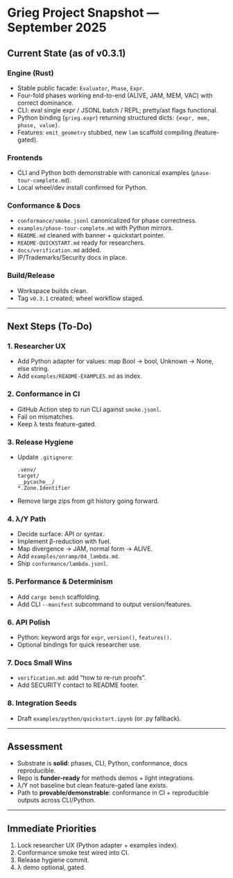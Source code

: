 # Grieg Project Snapshot — September 2025

## Current State (as of v0.3.1)

### Engine (Rust)
- Stable public facade: `Evaluator`, `Phase`, `Expr`.
- Four-fold phases working end-to-end (ALIVE, JAM, MEM, VAC) with correct dominance.
- CLI: eval single expr / JSONL batch / REPL; pretty/ast flags functional.
- Python binding (`grieg.expr`) returning structured dicts: `{expr, mem, phase, value}`.
- Features: `emit_geometry` stubbed, new `lam` scaffold compiling (feature-gated).

### Frontends
- CLI and Python both demonstrable with canonical examples (`phase-tour-complete.md`).
- Local wheel/dev install confirmed for Python.

### Conformance & Docs
- `conformance/smoke.jsonl` canonicalized for phase correctness.
- `examples/phase-tour-complete.md` with Python mirrors.
- `README.md` cleaned with banner + quickstart pointer.
- `README-QUICKSTART.md` ready for researchers.
- `docs/verification.md` added.
- IP/Trademarks/Security docs in place.

### Build/Release
- Workspace builds clean.
- Tag `v0.3.1` created; wheel workflow staged.

---

## Next Steps (To-Do)

### 1. Researcher UX
- Add Python adapter for values: map Bool → bool, Unknown → None, else string.
- Add `examples/README-EXAMPLES.md` as index.

### 2. Conformance in CI
- GitHub Action step to run CLI against `smoke.jsonl`.
- Fail on mismatches.
- Keep λ tests feature-gated.

### 3. Release Hygiene
- Update `.gitignore`:
  ```
  .venv/
  target/
  __pycache__/
  *.Zone.Identifier
  ```
- Remove large zips from git history going forward.

### 4. λ/Y Path
- Decide surface: API or syntax.
- Implement β-reduction with fuel.
- Map divergence → JAM, normal form → ALIVE.
- Add `examples/onramp/04_lambda.md`.
- Ship `conformance/lambda.jsonl`.

### 5. Performance & Determinism
- Add `cargo bench` scaffolding.
- Add CLI `--manifest` subcommand to output version/features.

### 6. API Polish
- Python: keyword args for `expr`, `version()`, `features()`.
- Optional bindings for quick researcher use.

### 7. Docs Small Wins
- `verification.md`: add “how to re-run proofs”.
- Add SECURITY contact to README footer.

### 8. Integration Seeds
- Draft `examples/python/quickstart.ipynb` (or .py fallback).

---

## Assessment

- Substrate is **solid**: phases, CLI, Python, conformance, docs reproducible.
- Repo is **funder-ready** for methods demos + light integrations.
- λ/Y not baseline but clean feature-gated lane exists.
- Path to **provable/demonstrable**: conformance in CI + reproducible outputs across CLI/Python.

---

## Immediate Priorities
1. Lock researcher UX (Python adapter + examples index).
2. Conformance smoke test wired into CI.
3. Release hygiene commit.
4. λ demo optional, gated.
